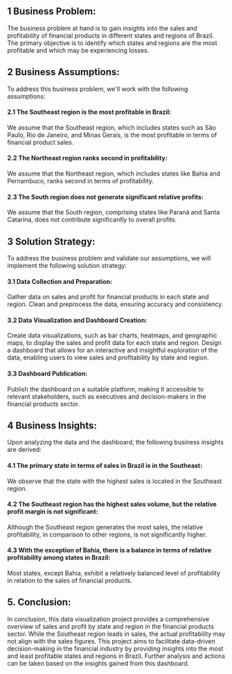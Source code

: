 <h2>1 Business Problem:</h2>
The business problem at hand is to gain insights into the sales and profitability of financial products in different states and regions of Brazil. The primary objective is to identify which states and regions are the most profitable and which may be experiencing losses.

<h2>2 Business Assumptions:</h2>
To address this business problem, we'll work with the following assumptions:

<h4>2.1 The Southeast region is the most profitable in Brazil:</h4>
We assume that the Southeast region, which includes states such as São Paulo, Rio de Janeiro, and Minas Gerais, is the most profitable in terms of financial product sales.

<h4>2.2 The Northeast region ranks second in profitability:</h4>
We assume that the Northeast region, which includes states like Bahia and Pernambuco, ranks second in terms of profitability.

<h4>2.3 The South region does not generate significant relative profits:</h4>
We assume that the South region, comprising states like Paraná and Santa Catarina, does not contribute significantly to overall profits.

<h2>3 Solution Strategy:</h2>
To address the business problem and validate our assumptions, we will implement the following solution strategy:

<h4>3.1 Data Collection and Preparation:</h4>
Gather data on sales and profit for financial products in each state and region.
Clean and preprocess the data, ensuring accuracy and consistency.

<h4>3.2 Data Visualization and Dashboard Creation:</h4>
Create data visualizations, such as bar charts, heatmaps, and geographic maps, to display the sales and profit data for each state and region.
Design a dashboard that allows for an interactive and insightful exploration of the data, enabling users to view sales and profitability by state and region.

<h4>3.3 Dashboard Publication:</h4>
Publish the dashboard on a suitable platform, making it accessible to relevant stakeholders, such as executives and decision-makers in the financial products sector.

<h2>4 Business Insights:</h2>
Upon analyzing the data and the dashboard, the following business insights are derived:

<h4>4.1 The primary state in terms of sales in Brazil is in the Southeast:</h4>
We observe that the state with the highest sales is located in the Southeast region.

<h4>4.2 The Southeast region has the highest sales volume, but the relative profit margin is not significant:</h4>
Although the Southeast region generates the most sales, the relative profitability, in comparison to other regions, is not significantly higher.

<h4>4.3 With the exception of Bahia, there is a balance in terms of relative profitability among states in Brazil:</h4>
Most states, except Bahia, exhibit a relatively balanced level of profitability in relation to the sales of financial products.

<h2>5. Conclusion:</h2>
In conclusion, this data visualization project provides a comprehensive overview of sales and profit by state and region in the financial products sector. While the Southeast region leads in sales, the actual profitability may not align with the sales figures. This project aims to facilitate data-driven decision-making in the financial industry by providing insights into the most and least profitable states and regions in Brazil. Further analysis and actions can be taken based on the insights gained from this dashboard.
